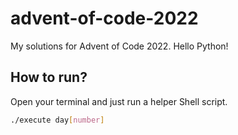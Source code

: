 # advent-of-code-2022

My solutions for Advent of Code 2022. Hello Python!

## How to run?

Open your terminal and just run a helper Shell script.

```sh
./execute day[number]
```
